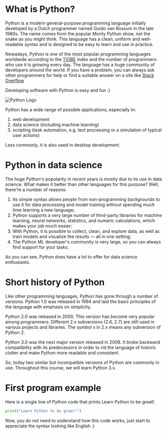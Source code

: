 # What is Python?

Python is a modern general-purpose programming language initially developed by a Dutch programmer named Guido van Rossum in the late 1980s. The name comes from the popular Monty Python show, not the snake as you might think. This language has a clean, uniform and well-readable syntax and is designed to be easy to learn and use in practice.

Nowadays, Python is one of the most popular programming languages worldwide according to the [TIOBE](https://www.tiobe.com/tiobe-index/) index and the number of programmers who use it is growing every day. The language has a huge community of developers around the world. If you have a problem, you can always ask other programmers for help or find a suitable answer on a site like [Stack Overflow](https://stackoverflow.com/questions/tagged/python)

Developing software with Python is easy and fun :)

![Python Logo](https://ucarecdn.com/33368eeb-d6f0-4356-90d4-c5aab4126fbc/)

Python has a wide range of possible applications, especially in:

1. web development
2. data science (including machine learning)
3. scripting (task automation, e.g. text processing or a simulation of typical user actions)

Less commonly, it is also used in desktop development.

# Python in data science

The huge Python's popularity in recent years is mostly due to its use in data science. What makes it better than other languages for this purpose? Well, there're a number of reasons:

1. Its simple syntax allows people from non-programming backgrounds to use it for data processing and model training without spending much time learning a new language;
2. Python supports a very large number of third-party libraries for machine learning, neural networks, statistics, and numeric calculations, which makes your job much easier;
3. With Python, it is possible to collect, clean, and explore data, as well as train models and visualize the results — all in one setting;
4. The Python ML developer's community is very large, so you can always find support for your tasks.

As you can see, Python does have a lot to offer for data science enthusiasts.

# Short history of Python

Like other programming languages, Python has gone through a number of versions. Python 1.0 was released in 1994 and laid the basic principles of the language with emphasis on simplicity.

Python 2.0 was released in 2000. This version has become very popular among programmers. Different 2.x subversions (2.6, 2.7) are still used in various projects and libraries. The symbol x in 2.x means any subversion of Python 2.

Python 3.0 was the next major version released in 2008. It broke backward compatibility with its predecessors in order to rid the language of historic clutter and make Python more readable and consistent.

So, today two similar but incompatible versions of Python are commonly in use. Throughout this course, we will learn Python 3.x.

# First program example

Here is a single line of Python code that prints Learn Python to be great!.

```python
print("Learn Python to be great!")
```

Now, you do not need to understand how this code works, just start to appreciate the syntax looking like English :)